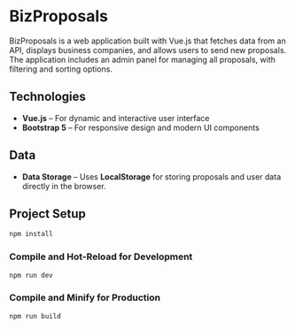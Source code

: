 # BizProposals

BizProposals is a web application built with Vue.js that fetches data from an API, displays business companies, and allows users to send new proposals. 
The application includes an admin panel for managing all proposals, with filtering and sorting options.

## Technologies

- **Vue.js** – For dynamic and interactive user interface  
- **Bootstrap 5** – For responsive design and modern UI components
## Data
- **Data Storage** – Uses **LocalStorage** for storing proposals and user data directly in the browser.  


## Project Setup

```sh
npm install
```

### Compile and Hot-Reload for Development

```sh
npm run dev
```

### Compile and Minify for Production

```sh
npm run build
```
